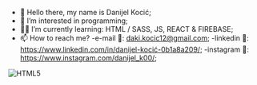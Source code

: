 - 👋 Hello there, my name is Danijel Kocić;
- 👀 I’m interested in programming;
- 👨‍💻 I’m currently learning: HTML / SASS, JS, REACT & FIREBASE;
- 📫 How to reach me?
-e-mail 📧: daki.kocic12@gmail.com; 
-linkedin 🔗: https://www.linkedin.com/in/danijel-kocić-0b1a8a209/;
-instagram 🔗: https://www.instagram.com/danijel_k00/;


![HTML5](https://img.shields.io/badge/html5-%23E34F26.svg?style=for-the-badge&logo=html5&logoColor=white)
